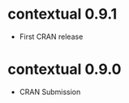 contextual 0.9.1
================

* First CRAN release 

contextual 0.9.0
================

* CRAN Submission 
